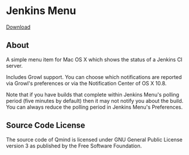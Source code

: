 Jenkins Menu
=============

[Download](https://github.com/qvacua/jenkins-menu/wiki)

## About

A simple menu item for Mac OS X which shows the status of a Jenkins CI server.

Includes Growl support.  You can choose which notifications are reported via Growl's preferences or via the Notification Center of OS X 10.8.

Note that if you have builds that complete within Jenkins Menu's polling period (five minutes by default) then it may not notify you about the build.  You can always reduce the polling period in Jenkins Menu's Preferences.

## Source Code License
The source code of Qmind is licensed under GNU General Public License version 3 as published by the Free Software Foundation.
